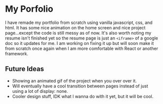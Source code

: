 # My Porfolio

I have remade my portfolio from scratch using vanilla javascript, css, and html. It has some nice animation on the home screen and nice project page...except the code is still messy as of now. It's also worth noting my resume isn't finished yet so the resume page is just an `<iframe>` of a google doc so it updates for me. I am working on fixing it up but will soon make it from scratch once again when I am more comfortable with React or another framework. 

## Future Ideas

* Showing an animated gif of the project when you over over it.
* Will eventually have a cool transition between pages instead of just using a lot of display: none.
* Cooler design stuff, IDK what I wanna do with it yet, but it will be cool.